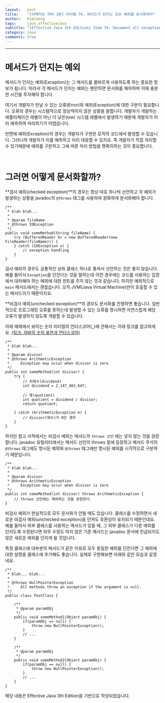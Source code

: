 ```yaml
---
layout:   post
title:    "[이펙티브 자바 3판] 아이템 74. 메서드가 던지는 모든 예외를 문서화하라"
author:   Kimtaeng
tags: 	  java effectivejava
subtitle: "[Effective Java 3th Edition] Item 74. Document all exceptions thrown by each method" 
category: Java
comments: true
---
```


<hr/>

# 메서드가 던지는 예외

메서드가 던지는 예외(Exception)는 그 메서드를 올바르게 사용하도록 하는 중요한 정보가 됩니다.
따라서 각 메서드가 던지는 예외는 왠만하면 문서화를 해야하며 이에 충분한 시간을 투자해야 합니다.

여기서 개발자가 만날 수 있는 오류(Error)와 예외(Exception)에 대한 구분이 필요합니다.
오류의 경우는 시스템적으로 정상적이지 않은 상황을 말합니다. 개발자가 개발하는 애플리케이션 레벨이 아닌
더 낮은(low) 시스템 레벨에서 발생하기 때문에 개발자가 미리 예측하여 처리하기가 어렵습니다.

반면에 예외(Exception)의 경우는 개발자가 구현한 로직의 코드에서 발생할 수 있습니다.
그러니까 개발자가 이를 예측하고 미리 대응할 수 있지요. 즉 개발자가 직접 처리할 수 있기때문에
예외를 구분하고 그에 따른 처리 방법을 명확히하는 것이 중요합니다.

<br/>

# 그러면 어떻게 문서화할까?

**검사 예외(checked exception)**의 경우는 항상 따로 하나씩 선언하고 각 예외가 발생하는 상황을 javadoc의
```@throws``` 태그를 사용하여 정확하게 문서화해야 합니다.

<pre class="line-numbers"><code class="language-java" data-start="1">/**
 * blah blah...
 *
 * @param fileName
 * @throws IOException
 */
public void someMethod(String fileName) {
    try (BufferedReader br = new BufferedReader(new FileReader(fileName))) {
    } catch (IOException e) {
        // exception handling
    }
}
</code></pre>

검사 예외의 경우도 공통적인 상위 클래스 하나로 퉁쳐서 선언하는 것은 좋지 않습니다. 예를 들어서 ```Exception```을 던진다는
것을 말하는데 이런 경우에는 코드를 사용하는 입장에서 대처해야 하는 예외에 대한 힌트를 주지 않는 것과 같습니다.
하지만 예외적으로 ```main``` 메서드에서는 괜찮습니다. 오직 JVM(Java Virtual Machine)만이 호출할 수 있는 메서드이기 때문이지요.

**비검사 예외(unchecked exception)**의 경우도 문서화를 진행하면 좋습니다. 일반적으로 프로그래밍 오류를 뜻하는데 발생할 수 있는
오류를 명시하면 자연스럽게 해당 오류가 발생하지 않도록 개발할 수 있습니다.

아래 예제에서 보이는 숫자 리터럴의 언더스코어(_)에 관해서는 아래 링크를 참고하세요. 
<a href="/post/underscores-in-numeric-literals" target="_blank">(링크: 자바의 숫자 표현과 언더스코어)</a>

<pre class="line-numbers"><code class="language-java" data-start="1">/**
 * blah blah...
 *
 * @param divisor
 * @throws ArithmeticException
 *     Exception may occur when divisor is zero    
 */
public int someMethod(int divisor) {
    try {
        // 피제수(dividend)
        int dividend = 2_147_483_647;

        // 몫(quotient)
        int quotient = dividend / divisor;
        return quotient;

    } catch (ArithmeticException e) {
        // divisor(제수)가 0인 경우
    }
} 
</code></pre>

하지만 참고 서적에서는 비검사 예외는 메서드의 ```throws 선언``` 에는 넣지 않는 것을 권장합니다.
javadoc 유틸리티에서는 메서드 선언의 throws 절에 등장하고 메서드 주석의 ```@throws``` 태그에도 명시된 예외와
```@throws``` 태그에만 명시된 예외를 시각적으로 구분하기 때문입니다.

<pre class="line-numbers"><code class="language-java" data-start="1">/**
 * blah blah...
 *
 * @param divisor
 * @throws ArithmeticException
 *     Exception may occur when divisor is zero    
 */
public int someMethod(int divisor) throws ArithmeticException {
    // throws 선언에는 제외하는 것을 권장한다.
}
</code></pre>

비검사 예외가 현실적으로 모두 문서화가 안될 때도 있습니다. 클래스를 수정하면서 새로운 비검사 예외(unchecked exception)을 던져도
호환성이 유지되기 때문인데요. 예를 들어서 외부 클래스를 사용하는 메서드가 있을 때, 그 외부 클래스가 다른 예외를 던지도록 수정된다면
아무 수정도 하지 않은 기존 메서드는 javadoc 문서에 언급되지도 않은 새로운 예외를 던지게 될 것입니다.

특정 클래스에 대부분의 메서드가 같은 이유로 모두 동일한 예외를 던진다면 그 예외에 대한 설명을 클래스에 추가해도 좋습니다.
실제로 구현해보면 아래와 같은 모습과 같겠네요.

<pre class="line-numbers"><code class="language-java" data-start="1">/**
 * blah... blah...
 *
 * @throws NullPointerException
 *     All methods throw an exception if the argument is null.
 */
public class TestClass {

    /**
     * @param paramObj
     */
    public void someMethod1(Object paramObj) {
        if(paramObj == null) {
            throw new NullPointerException();
        }
        // ...
    }

    /**
     * @param paramObj
     */
    public void someMethod2(Object paramObj) {
        if(paramObj == null) {
            throw new NullPointerException();
        }
        // ...
    }
}
</code></pre>

<div class="post_caption">해당 내용은 Effective Java 3th Edition을 기반으로 작성되었습니다.</div>
